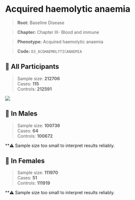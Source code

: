 # Acquired haemolytic anaemia

> **Root:** Baseline Disease  

> **Chapter:** Chapter III- Blood and immune  

> **Phenotype:** Acquired haemolytic anaemia  

> **Code:** `D3_ACQHAEMOLYTICANAEMIA`

## 🧪 All Participants  
> Sample size: **212706**  
> Cases: **115**  
> Controls: **212591**
<img src="/Disease/Figures/ALL/Incidence/D3_ACQHAEMOLYTICANAEMIA.png"/>
<CsvTable src="/public/Disease/Data/ALL/Incidence/COX_D3_ACQHAEMOLYTICANAEMIA.csv" label="🔍 View full results" />

## 👨 In Males  
> Sample size: **100736**  
> Cases: **64**  
> Controls: **100672**

**⚠️ Sample size too small to interpret results reliably.


## 👩 In Females  
> Sample size: **111970**  
> Cases: **51**  
> Controls: **111919**

**⚠️ Sample size too small to interpret results reliably.


